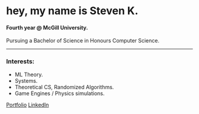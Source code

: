 <h1>
  hey, my name is Steven K.
</h1>

#### Fourth year @ McGill University.
Pursuing a Bachelor of Science in Honours Computer Science.

---

### Interests:

- ML Theory.
- Systems.
- Theoretical CS, Randomized Algorithms.
- Game Engines / Physics simulations.

[Portfolio](https://stevenkoniaev.github.io/)  [LinkedIn](https://www.linkedin.com/in/steven-koniaev-944ba422a/)


























‎ 
